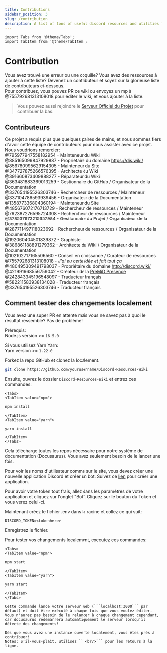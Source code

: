 ```yaml
---
title: Contributions
sidebar_position: 3
slug: /contribution
description: A list of tons of useful discord resources and utilities for all types of users, from beginners to power users.
---
```


```mdx-code-block
import Tabs from '@theme/Tabs';
import TabItem from '@theme/TabItem';
```

# Contribution

Vous avez trouvé une erreur ou une coquille? Vous avez des ressources à ajouter à cette liste? Devenez un contributeur et soyez sur la glorieuse liste de contributeurs ci-dessous.<br/>
Pour contribuez, vous pouvez PR ce wiki ou envoyez un mp à  @755792681313108018 pour éditer le wiki, et vous ajouter à la liste.
> Vous pouvez aussi rejoindre le [Serveur Officiel du Projet](https://discord.gg/yxbqz9pNxS) pour contribuer là bas.

## Contributeurs

Ce projet a requis plus que quelques paires de mains, et nous sommes fiers d'avoir cette équipe de contributeurs pour nous assister avec ce projet.<br/>
Nous voudrions remercier:<br/>
@795977947558182954 - Mainteneur du Wiki <br/>
@885165099847929887 - Propriétaire du domaine <https://dis.wiki/> <br/>
@856780995629154305 - Mainteneur du Site <br/>
@347727875266576395 - Architecte du Wiki <br/>
@391660873409888277 - Réparateur du Wiki <br/>
@363481883369013259 - Gestionnaire du GitHub / Organisateur de la Documentation <br/>
@337654195526303746 - Rechercheur de ressources / Mainteneur <br/>
@337104786593939456 - Organisateur de la Documentation <br/>
@135877336804360194 - Mainteneur du Site <br/>
@485676072176713729 - Rechercheur de ressources / Mainteneur <br/>
@762387276595724308 - Rechercheur de ressources / Mainteneur <br/>
@378537973215657984 - Gestionnaire du Projet / Organisateur de la Documentation <br/>
@287711497118023692 - Rechercheur de ressources / Organisateur de la Documentation <br/>
@192060404501839872 - Graphiste <br/>
@386861188891279362 - Architecte du Wiki / Organisateur de la Documentation <br/>
@102102717165506560 - Conseil en croissance / Curateur de ressources <br/>
@755792681313108018 - *J'ai eu cette idée et fait tout ça*  <br/>
@480495309491798037 - Propriétaire du domaine <http://discord.wiki/> <br/>
@421991668556759042 - Créateur de la [PreMiD Presence](https://premid.app/store/presences/Discord%20Resources) <br/>
@242843345196548097 - Traducteur français <br/>
@582211583938134028 - Traducteur français <br/>
@337654195526303746 - Traducteur français <br/>

## Comment tester des changements localement

Vous avez une super PR en attente mais vous ne savez pas à quoi le résultat ressemble? Pas de problème!<br/>

Prérequis:<br/>
Node.js version >= ```16.5.0```<br/>

Si vous utilisez Yarn Yarn:<br/>
Yarn version >= ```1.22.0```

Forkez la repo GitHub et clonez la localement.

```bash
git clone https://github.com/yourusername/Discord-Resources-Wiki
```

Ensuite, ouvrez le dossier `Discord-Resources-Wiki` et entrez ces commandes:
  
```mdx-code-block
<Tabs>
<TabItem value="npm">
```

```bash
npm install
```

```mdx-code-block
</TabItem>
<TabItem value="yarn">
```

```bash
yarn install
```

```mdx-code-block
</TabItem>
</Tabs>
```

Cela télécharge toutes les repos nécessaire pour notre système de documentation (Docusaurus). Vous avez seulement besoin de le lancer une fois.

Pour voir les noms d'utilisateur comme sur le site, vous devez créer une nouvelle application Discord et créer un bot.
Suivez ce [lien](https://github.com/reactiflux/discord-irc/wiki/Creating-a-discord-bot-&-getting-a-token) pour créer une application.

Pour avoir votre token tout frais, allez dans les paramètres de votre application et cliquez sur l'onglet "Bot".
Cliquez sur le bouton du Token et vous verez celui-ci.

Maintenant créez le fichier .env dans la racine et collez ce qui suit:

```env
DISCORD_TOKEN=<tokenhere>
```

Enregistrez le fichier.

Pour tester vos changements localement, executez ces commandes:

```mdx-code-block
<Tabs>
<TabItem value="npm">
```

```bash
npm start
```

```mdx-code-block
</TabItem>
<TabItem value="yarn">
```

```bash
yarn start
```

```mdx-code-block
</TabItem>
</Tabs>

Cette commande lance votre serveur web (```localhost:3000``` par défaut) et doit être exécuté à chaque fois que vous voulez éditer.
Vous n'aurez pas besoin de le relancer à chaque changement cependant, car docusaurus rédemarrera automatiquement le serveur lorsqu'il détecte des changements!

Dès que vous avez une instance ouverte localement, vous êtes près à contribuer!
Notes: S'il-vous-plaît, utilisez ```<br/>``` pour les retours à la ligne.
